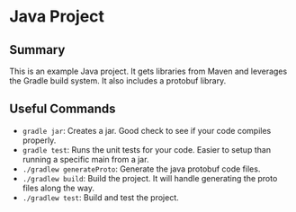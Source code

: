 # Java Project

## Summary
This is an example Java project. It gets libraries from Maven and leverages the Gradle build system. It also includes a protobuf library.

## Useful Commands

* `gradle jar`: Creates a jar. Good check to see if your code compiles properly.
* `gradle test`: Runs the unit tests for your code. Easier to setup than running a specific main from a jar.
* `./gradlew generateProto`: Generate the java protobuf code files.
* `./gradlew build`: Build the project. It will handle generating the proto files along the way.
* `./gradlew test`: Build and test the project.
